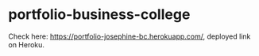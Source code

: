 ﻿# portfolio-business-college
 Check here: https://portfolio-josephine-bc.herokuapp.com/, deployed link on Heroku.
